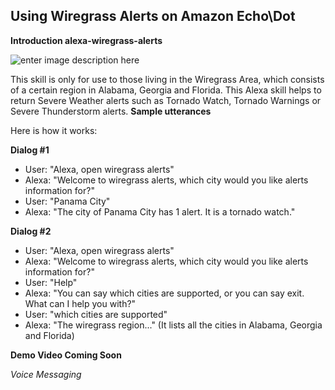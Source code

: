 Using Wiregrass Alerts on Amazon Echo\Dot
-----------------------------------------

**Introduction alexa-wiregrass-alerts**

![enter image description here](https://s3.amazonaws.com/theenginecloud/alexa/images/WiregrassAlertsAmazon.png)

This skill is only for use to those living in the Wiregrass Area, which consists of a certain region in Alabama, Georgia and Florida. This Alexa skill helps to return Severe Weather alerts such as Tornado Watch, Tornado Warnings or Severe Thunderstorm alerts.
**Sample utterances**

Here is how it works:

**Dialog #1**
 - User: "Alexa, open wiregrass alerts"
 - Alexa: "Welcome to wiregrass alerts, which city would you like alerts information for?"
 - User: "Panama City"
 - Alexa: "The city of Panama City has 1 alert. It is a tornado watch."
 
 **Dialog #2**
 - User: "Alexa, open wiregrass alerts" 
 - Alexa: "Welcome to wiregrass alerts, which city would you like alerts information for?" 
 - User: "Help" 
 - Alexa: "You can say which cities are supported, or you can say exit. What can I help you with?" 
 - User: "which cities are supported" 
 - Alexa: "The wiregrass region..."  (It lists all the cities in Alabama, Georgia and Florida)

**Demo Video Coming Soon**

*Voice Messaging*

<!--- [![](http://img.youtube.com/vi/rSSIXsAanvs/0.jpg)](https://www.youtube.com/watch?v=rSSIXsAanvs) -->
